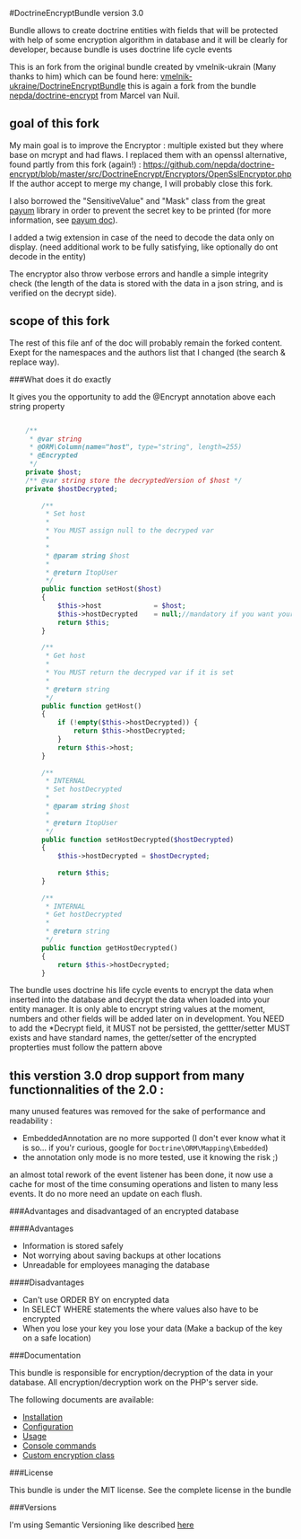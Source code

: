 #DoctrineEncryptBundle version 3.0
 

Bundle allows to create doctrine entities with fields that will be protected with 
help of some encryption algorithm in database and it will be clearly for developer, because bundle is uses doctrine life cycle events

This is an fork from the original bundle created by vmelnik-ukrain (Many thanks to him) which can be found here:
[vmelnik-ukraine/DoctrineEncryptBundle](https://github.com/vmelnik-ukraine/DoctrineEncryptBundle)
this is again a fork from the bundle [nepda/doctrine-encrypt](https://github.com/nepda/doctrine-encrypt) from Marcel van Nuil.

## goal of this fork
My main goal is to improve the Encryptor : multiple existed but they where base on mcrypt and had flaws. I replaced them with an openssl alternative, found partly from this fork (again!) : https://github.com/nepda/doctrine-encrypt/blob/master/src/DoctrineEncrypt/Encryptors/OpenSslEncryptor.php
If the author accept to merge my change, I will probably close this fork.

I also borrowed the "SensitiveValue" and "Mask" class from the great [payum](https://github.com/Payum/Payum) library in order to prevent the secret key to be printed (for more information, see [payum doc](https://github.com/Payum/Payum/blob/master/src/Payum/Core/Resources/docs/working-with-sensitive-information.md)).  

I added a twig extension in case of the need to decode the data only on display. (need additional work to be fully satisfying, like optionally do ont decode in the entity)

The encryptor also throw verbose errors and handle a simple integrity check (the length of the data is stored with the data in a json string, and is verified on the decrypt side).

## scope of this fork
The rest of this file anf of the doc will probably remain the forked content. Exept for the namespaces and the authors list that I changed (the search & replace way).

###What does it do exactly

It gives you the opportunity to add the @Encrypt annotation above each string property

```php

    /**
     * @var string
     * @ORM\Column(name="host", type="string", length=255)
     * @Encrypted
     */
    private $host;
    /** @var string store the decryptedVersion of $host */
    private $hostDecrypted;
    
        /**
         * Set host
         * 
         * You MUST assign null to the decryped var 
         * 
         *
         * @param string $host
         *
         * @return ItopUser
         */
        public function setHost($host)
        {
            $this->host             = $host;
            $this->hostDecrypted    = null;//mandatory if you want your host to be encoded again!
            return $this;
        }
    
        /**
         * Get host
         * 
         * You MUST return the decryped var if it is set
         * 
         * @return string
         */
        public function getHost()
        {
            if (!empty($this->hostDecrypted)) {
                return $this->hostDecrypted;
            }
            return $this->host;
        }
    
        /**
         * INTERNAL 
         * Set hostDecrypted
         *
         * @param string $host
         *
         * @return ItopUser
         */
        public function setHostDecrypted($hostDecrypted)
        {
            $this->hostDecrypted = $hostDecrypted;
    
            return $this;
        }
    
        /**
         * INTERNAL 
         * Get hostDecrypted
         *
         * @return string
         */
        public function getHostDecrypted()
        {
            return $this->hostDecrypted;
        }
```

The bundle uses doctrine his life cycle events to encrypt the data when inserted into the database and decrypt the data when loaded into your entity manager.
It is only able to encrypt string values at the moment, numbers and other fields will be added later on in development.
You NEED to add the *Decrypt field, it MUST not be persisted, the gettter/setter MUST exists and have standard names, the getter/setter of the encrypted propterties must follow the pattern above  



## this verstion 3.0 drop support from many functionnalities of the 2.0 :
many unused features was removed for the sake of performance and readability : 
- EmbeddedAnnotation are no more supported (I don't ever know what it is so... if you'r curious, google for `Doctrine\ORM\Mapping\Embedded`)
- the annotation only mode is no more tested, use it knowing the risk ;)   

an almost total rework of the event listener has been done, it now use a cache for most of the time consuming operations and listen to many less events.
It do no more need an update on each flush. 

###Advantages and disadvantaged of an encrypted database

####Advantages
- Information is stored safely
- Not worrying about saving backups at other locations
- Unreadable for employees managing the database

####Disadvantages
- Can't use ORDER BY on encrypted data
- In SELECT WHERE statements the where values also have to be encrypted
- When you lose your key you lose your data (Make a backup of the key on a safe location)

###Documentation

This bundle is responsible for encryption/decryption of the data in your database.
All encryption/decryption work on the PHP's server side.

The following documents are available:

* [Installation](https://github.com/combodo/DoctrineEncryptBundle/blob/master/Resources/doc/installation.md)
* [Configuration](https://github.com/combodo/DoctrineEncryptBundle/blob/master/Resources/doc/configuration.md)
* [Usage](https://github.com/combodo/DoctrineEncryptBundle/blob/master/Resources/doc/usage.md)
* [Console commands](https://github.com/combodo/DoctrineEncryptBundle/blob/master/Resources/doc/commands.md)
* [Custom encryption class](https://github.com/combodo/DoctrineEncryptBundle/blob/master/Resources/doc/custom_encryptor.md)

###License

This bundle is under the MIT license. See the complete license in the bundle

###Versions

I'm using Semantic Versioning like described [here](http://semver.org)

